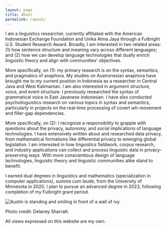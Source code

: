```yaml
---
layout: page
title: About
permalink: /about/
---
```


I am a linguistics researcher, currently affiliated with the American Indonesian Exchange Foundation and Unika Atma Jaya through a Fulbright U.S. Student Research Award. Broadly, I am interested in two related areas: (1) how sentence structure and meaning vary across different languages; and (2) how we can develop language technologies that dually enrich linguistic theory and align with communities' objectives.

More specifically, on (1): my primary research is on the syntax, semantics, and pragmatics of anaphora. My studies on Austronesian anaphora have brought me to my current position in Indonesia as a researcher in Central Java and West Kalimantan. I am also interested in argument structure, voice, and event structure. I previously researched the syntax of grammatical voice in East Javanese Indonesian. I have also conducted psycholinguistics research on various topics in syntax and semantics, particularly in projects on the real-time processing of covert *wh*-movement and filler-gap dependencies.

More specifically, on (2): I recognize a responsibility to grapple with questions about the privacy, autonomy, and social implications of language technologies. I have extensively written about and researched data privacy, from mathematical formalisms like differential privacy to emerging global legislation. I am interested in how linguistics fieldwork, corpus research, and industry applications can collect and process linguistic data in privacy-preserving ways. With more conscientious design of language technologies, linguistic theory and linguistic communities alike stand to benefit.

I earned dual degrees in linguistics and mathematics (specialization in computer applications), *summa cum laude*, from the University of Minnesota in 2020. I plan to pursue an advanced degree in 2023, following completion of my Fulbright grant period.

![Austin is standing and smiling in front of a wall of ivy.](https://github.com/austinwkraft/austinwkraft.github.io/blob/gh-pages/docs/AustinKraft-2.JPG?raw=true)

Photo credit: Delaney Sharratt.

All views expressed on this website are my own.
